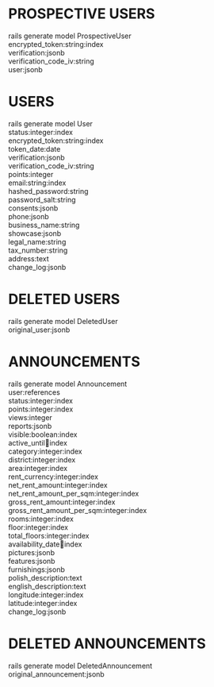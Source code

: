 # PROSPECTIVE USERS
rails generate model ProspectiveUser \
encrypted_token:string:index \
verification:jsonb \
verification_code_iv:string \
user:jsonb

# USERS
rails generate model User \
status:integer:index \
encrypted_token:string:index \
token_date:date \
verification:jsonb \
verification_code_iv:string \
points:integer \
email:string:index \
hashed_password:string \
password_salt:string \
consents:jsonb \
phone:jsonb \
business_name:string \
showcase:jsonb \
legal_name:string \
tax_number:string \
address:text \
change_log:jsonb

# DELETED USERS
rails generate model DeletedUser \
original_user:jsonb

# ANNOUNCEMENTS
rails generate model Announcement \
user:references \
status:integer:index \
points:integer:index \
views:integer \
reports:jsonb \
visible:boolean:index \
active_until:date:index \
category:integer:index \
district:integer:index \
area:integer:index \
rent_currency:integer:index \
net_rent_amount:integer:index \
net_rent_amount_per_sqm:integer:index \
gross_rent_amount:integer:index \
gross_rent_amount_per_sqm:integer:index \
rooms:integer:index \
floor:integer:index \
total_floors:integer:index \
availability_date:date:index \
pictures:jsonb \
features:jsonb \
furnishings:jsonb \
polish_description:text \
english_description:text \
longitude:integer:index \
latitude:integer:index \
change_log:jsonb

# DELETED ANNOUNCEMENTS
rails generate model DeletedAnnouncement \
original_announcement:jsonb
